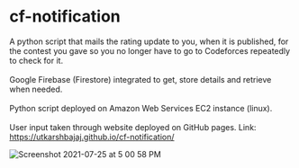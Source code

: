 # cf-notification

A python script that mails the rating update to you, when it is published, for the contest you gave so you no longer have to go to Codeforces repeatedly to check for it.<br><br>
Google Firebase (Firestore) integrated to get, store details and retrieve when needed.<br><br>
Python script deployed on Amazon Web Services EC2 instance (linux).<br><br>
User input taken through website deployed on GitHub pages. Link: https://utkarshbajaj.github.io/cf-notification/

![Screenshot 2021-07-25 at 5 00 58 PM](https://user-images.githubusercontent.com/44445191/126900150-6175365a-e6e6-45d4-af4a-c4932bd00d22.png)

